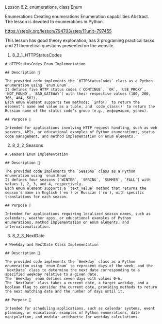 Lesson 8.2: enumerations, class Enum

Enumerations
Creating enumerations
Enumeration capabilities
Abstract. The lesson is devoted to enumerations in Python.

https://stepik.org/lesson/794703/step/1?unit=797455

This lesson has good theory explonation, has 3 programing practical tasks and 21 theoretical questions presented on the website.

1. 8_2_1_HTTPStatusCodes

```
# HTTPStatusCodes Enum Implementation

## Description 📝

The provided code implements the `HTTPStatusCodes` class as a Python enumeration using `enum.Enum`.
It defines five HTTP status codes (`CONTINUE`, `OK`, `USE_PROXY`, `NOT_FOUND`, `BAD_GATEWAY`) with their respective values (100, 200, 305, 404, 502).
Each enum element supports two methods: `info()` to return the element’s name and value as a tuple, and `code_class()` to return the Russian name of the status code’s group (e.g., информация, успех).

## Purpose 🎯

Intended for applications involving HTTP request handling, such as web servers, APIs, or educational examples of Python enumerations, status code management, and method implementation on enum elements.
```

2. 8_2_2_Seasons

```
# Seasons Enum Implementation

## Description 📝

The provided code implements the `Seasons` class as a Python enumeration using `enum.Enum`.
It defines four seasons (`WINTER`, `SPRING`, `SUMMER`, `FALL`) with values 1, 2, 3, and 4, respectively.
Each enum element supports a `text_value` method that returns the season’s name in English (`en`) or Russian (`ru`), with specific translations for each season.

## Purpose 🎯

Intended for applications requiring localized season names, such as calendars, weather apps, or educational examples of Python enumerations, method implementation on enum elements, and internationalization.
```

3. 8_2_3_NextDate

```
# Weekday and NextDate Class Implementation

## Description 📝

The provided code implements the `Weekday` class as a Python enumeration using `enum.Enum` to represent days of the week, and the `NextDate` class to determine the next date corresponding to a specified weekday relative to a given date.
The `Weekday` enum defines seven days with values 0–6.
The `NextDate` class takes a current date, a target weekday, and a boolean flag to consider the current date, providing methods to return the next matching date and the number of days until it.

## Purpose 🎯

Intended for scheduling applications, such as calendar systems, event planning, or educational examples of Python enumerations, date manipulation, and modular arithmetic for weekday calculations.
```
